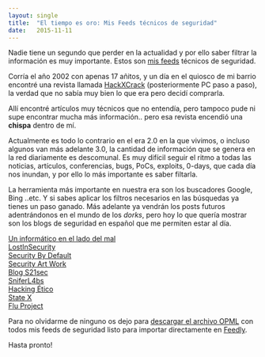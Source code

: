 ```yaml
---
layout: single 
title:  "El tiempo es oro: Mis Feeds técnicos de seguridad"
date:   2015-11-11
---
```


<p class="intro"><span class="dropcap">N</span>adie tiene un segundo que perder en la actualidad y por ello saber filtrar la información es muy importante. Estos son <a href="/assets/files/feedly20151111.opml">mis feeds</a> técnicos de seguridad. </p>

Corría el año 2002 con apenas 17 añitos, y un día en el quiosco de mi barrio encontré una revista llamada <a target="_blank" href="http://www.hackxcrack.net">HackXCrack</a> (posteriormente PC paso a paso), la verdad que no sabía muy bien lo que era pero decidí comprarla. 

Allí encontré artículos muy técnicos que no entendía, pero tampoco pude ni supe encontrar mucha más información.. pero esa revista encendió una <strong>chispa</strong> dentro de mí.

Actualmente es todo lo contrario en el era 2.0 en la que vivimos, o incluso algunos van más adelante 3.0, la cantidad de información que se genera en la red diariamente es descomunal. Es muy difícil seguir el ritmo a todas las noticias, artículos, conferencias, bugs, PoCs, exploits, 0-days, que cada día nos inundan, y por ello lo más importante es saber filtarla. 

La herramienta más importante en nuestra era son los buscadores Google, Bing ..etc. Y si sabes aplicar los filtros necesarios en las búsquedas ya tienes un paso ganado. Más adelante ya vendrán los posts futuros adentrándonos en el mundo de los <i>dorks</i>, pero hoy lo que quería mostrar son los blogs de seguridad en español que me permiten estar al día.
<dl>
  	<dt><a target="_blank" href="http://www.elladodelmal.com/">Un informático en el lado del mal</a></dt>
	<dt><a  target="_blank" href="https://www.lostinsecurity.com">LostInSecurity</a> </dt>
	<dt><a  target="_blank" href="http://www.securitybydefault.com/">Security By Default</a> </dt>
	<dt><a  target="_blank" href="http://www.securityartwork.es/">Security Art Work</a> </dt>
	<dt><a  target="_blank" href="http://blog.s21sec.com/">Blog S21sec</a> </dt>
	<dt><a  target="_blank" href="http://www.sniferl4bs.com/">SniferL4bs</a> </dt>
	<dt><a  target="_blank" href="http://hacking-etico.com/">Hacking Ético</a> </dt>
	<dt><a  target="_blank" href="http://www.statexblog.com/">State X</a> </dt>
<dt><a  target="_blank" href="http://www.flu-project.com/">Flu Project</a></dt>
 </dl>


Para no olvidarme de ninguno os dejo para <a href="/assets/files/feedly20151111.opml">descargar el archivo OPML</a> con todos mis feeds de seguridad listo para importar directamente en <a href="http://feedly.com/">Feedly</a>.


Hasta pronto!